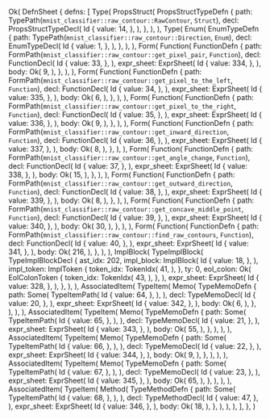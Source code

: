 Ok(
    DefnSheet {
        defns: [
            Type(
                PropsStruct(
                    PropsStructTypeDefn {
                        path: TypePath(`mnist_classifier::raw_contour::RawContour`, `Struct`),
                        decl: PropsStructTypeDecl(
                            Id {
                                value: 14,
                            },
                        ),
                    },
                ),
            ),
            Type(
                Enum(
                    EnumTypeDefn {
                        path: TypePath(`mnist_classifier::raw_contour::Direction`, `Enum`),
                        decl: EnumTypeDecl(
                            Id {
                                value: 1,
                            },
                        ),
                    },
                ),
            ),
            Form(
                Function(
                    FunctionDefn {
                        path: FormPath(`mnist_classifier::raw_contour::get_pixel_pair`, `Function`),
                        decl: FunctionDecl(
                            Id {
                                value: 33,
                            },
                        ),
                        expr_sheet: ExprSheet(
                            Id {
                                value: 334,
                            },
                        ),
                        body: Ok(
                            9,
                        ),
                    },
                ),
            ),
            Form(
                Function(
                    FunctionDefn {
                        path: FormPath(`mnist_classifier::raw_contour::get_pixel_to_the_left`, `Function`),
                        decl: FunctionDecl(
                            Id {
                                value: 34,
                            },
                        ),
                        expr_sheet: ExprSheet(
                            Id {
                                value: 335,
                            },
                        ),
                        body: Ok(
                            6,
                        ),
                    },
                ),
            ),
            Form(
                Function(
                    FunctionDefn {
                        path: FormPath(`mnist_classifier::raw_contour::get_pixel_to_the_right`, `Function`),
                        decl: FunctionDecl(
                            Id {
                                value: 35,
                            },
                        ),
                        expr_sheet: ExprSheet(
                            Id {
                                value: 336,
                            },
                        ),
                        body: Ok(
                            9,
                        ),
                    },
                ),
            ),
            Form(
                Function(
                    FunctionDefn {
                        path: FormPath(`mnist_classifier::raw_contour::get_inward_direction`, `Function`),
                        decl: FunctionDecl(
                            Id {
                                value: 36,
                            },
                        ),
                        expr_sheet: ExprSheet(
                            Id {
                                value: 337,
                            },
                        ),
                        body: Ok(
                            8,
                        ),
                    },
                ),
            ),
            Form(
                Function(
                    FunctionDefn {
                        path: FormPath(`mnist_classifier::raw_contour::get_angle_change`, `Function`),
                        decl: FunctionDecl(
                            Id {
                                value: 37,
                            },
                        ),
                        expr_sheet: ExprSheet(
                            Id {
                                value: 338,
                            },
                        ),
                        body: Ok(
                            15,
                        ),
                    },
                ),
            ),
            Form(
                Function(
                    FunctionDefn {
                        path: FormPath(`mnist_classifier::raw_contour::get_outward_direction`, `Function`),
                        decl: FunctionDecl(
                            Id {
                                value: 38,
                            },
                        ),
                        expr_sheet: ExprSheet(
                            Id {
                                value: 339,
                            },
                        ),
                        body: Ok(
                            8,
                        ),
                    },
                ),
            ),
            Form(
                Function(
                    FunctionDefn {
                        path: FormPath(`mnist_classifier::raw_contour::get_concave_middle_point`, `Function`),
                        decl: FunctionDecl(
                            Id {
                                value: 39,
                            },
                        ),
                        expr_sheet: ExprSheet(
                            Id {
                                value: 340,
                            },
                        ),
                        body: Ok(
                            30,
                        ),
                    },
                ),
            ),
            Form(
                Function(
                    FunctionDefn {
                        path: FormPath(`mnist_classifier::raw_contour::find_raw_contours`, `Function`),
                        decl: FunctionDecl(
                            Id {
                                value: 40,
                            },
                        ),
                        expr_sheet: ExprSheet(
                            Id {
                                value: 341,
                            },
                        ),
                        body: Ok(
                            216,
                        ),
                    },
                ),
            ),
            ImplBlock(
                TypeImplBlock(
                    TypeImplBlockDecl {
                        ast_idx: 202,
                        impl_block: ImplBlock(
                            Id {
                                value: 18,
                            },
                        ),
                        impl_token: ImplToken {
                            token_idx: TokenIdx(
                                41,
                            ),
                        },
                        ty: 0,
                        eol_colon: Ok(
                            EolColonToken {
                                token_idx: TokenIdx(
                                    43,
                                ),
                            },
                        ),
                        expr_sheet: ExprSheet(
                            Id {
                                value: 328,
                            },
                        ),
                    },
                ),
            ),
            AssociatedItem(
                TypeItem(
                    Memo(
                        TypeMemoDefn {
                            path: Some(
                                TypeItemPath(
                                    Id {
                                        value: 64,
                                    },
                                ),
                            ),
                            decl: TypeMemoDecl(
                                Id {
                                    value: 20,
                                },
                            ),
                            expr_sheet: ExprSheet(
                                Id {
                                    value: 342,
                                },
                            ),
                            body: Ok(
                                6,
                            ),
                        },
                    ),
                ),
            ),
            AssociatedItem(
                TypeItem(
                    Memo(
                        TypeMemoDefn {
                            path: Some(
                                TypeItemPath(
                                    Id {
                                        value: 65,
                                    },
                                ),
                            ),
                            decl: TypeMemoDecl(
                                Id {
                                    value: 21,
                                },
                            ),
                            expr_sheet: ExprSheet(
                                Id {
                                    value: 343,
                                },
                            ),
                            body: Ok(
                                55,
                            ),
                        },
                    ),
                ),
            ),
            AssociatedItem(
                TypeItem(
                    Memo(
                        TypeMemoDefn {
                            path: Some(
                                TypeItemPath(
                                    Id {
                                        value: 66,
                                    },
                                ),
                            ),
                            decl: TypeMemoDecl(
                                Id {
                                    value: 22,
                                },
                            ),
                            expr_sheet: ExprSheet(
                                Id {
                                    value: 344,
                                },
                            ),
                            body: Ok(
                                9,
                            ),
                        },
                    ),
                ),
            ),
            AssociatedItem(
                TypeItem(
                    Memo(
                        TypeMemoDefn {
                            path: Some(
                                TypeItemPath(
                                    Id {
                                        value: 67,
                                    },
                                ),
                            ),
                            decl: TypeMemoDecl(
                                Id {
                                    value: 23,
                                },
                            ),
                            expr_sheet: ExprSheet(
                                Id {
                                    value: 345,
                                },
                            ),
                            body: Ok(
                                65,
                            ),
                        },
                    ),
                ),
            ),
            AssociatedItem(
                TypeItem(
                    Method(
                        TypeMethodDefn {
                            path: Some(
                                TypeItemPath(
                                    Id {
                                        value: 68,
                                    },
                                ),
                            ),
                            decl: TypeMethodDecl(
                                Id {
                                    value: 47,
                                },
                            ),
                            expr_sheet: ExprSheet(
                                Id {
                                    value: 346,
                                },
                            ),
                            body: Ok(
                                18,
                            ),
                        },
                    ),
                ),
            ),
        ],
    },
)